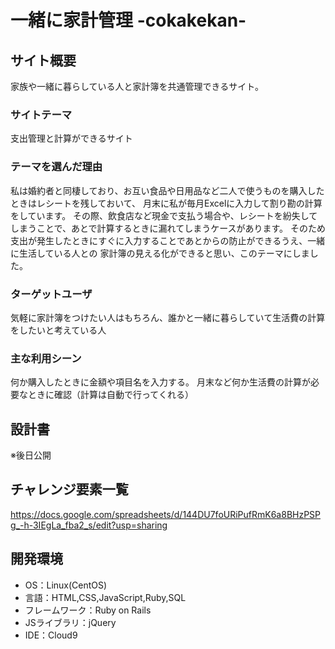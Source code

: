 # 一緒に家計管理 -cokakekan-

## サイト概要
家族や一緒に暮らしている人と家計簿を共通管理できるサイト。

### サイトテーマ
支出管理と計算ができるサイト

### テーマを選んだ理由
私は婚約者と同棲しており、お互い食品や日用品など二人で使うものを購入したときはレシートを残しておいて、
月末に私が毎月Excelに入力して割り勘の計算をしています。
その際、飲食店など現金で支払う場合や、レシートを紛失してしまうことで、あとで計算するときに漏れてしまうケースがあります。
そのため支出が発生したときにすぐに入力することであとからの防止ができるうえ、一緒に生活している人との
家計簿の見える化ができると思い、このテーマにしました。

### ターゲットユーザ
気軽に家計簿をつけたい人はもちろん、誰かと一緒に暮らしていて生活費の計算をしたいと考えている人

### 主な利用シーン
何か購入したときに金額や項目名を入力する。
月末など何か生活費の計算が必要なときに確認（計算は自動で行ってくれる）

## 設計書
※後日公開

## チャレンジ要素一覧
<https://docs.google.com/spreadsheets/d/144DU7foURiPufRmK6a8BHzPSPg_-h-3IEgLa_fba2_s/edit?usp=sharing>

## 開発環境
- OS：Linux(CentOS)
- 言語：HTML,CSS,JavaScript,Ruby,SQL
- フレームワーク：Ruby on Rails
- JSライブラリ：jQuery
- IDE：Cloud9